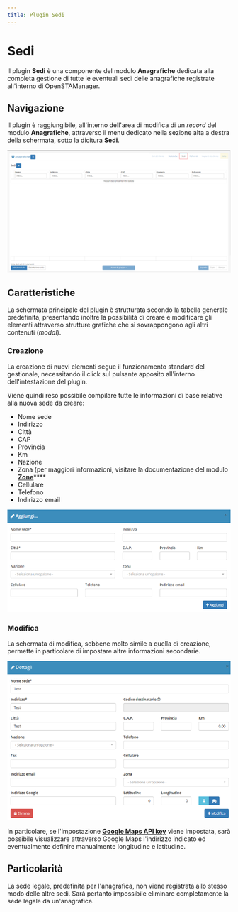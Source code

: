 ```yaml
---
title: Plugin Sedi
---
```


# Sedi

Il plugin **Sedi** è una componente del modulo **Anagrafiche** dedicata alla completa gestione di tutte le eventuali sedi delle anagrafiche registrate all'interno di OpenSTAManager.

## Navigazione

Il plugin è raggiungibile, all'interno dell'area di modifica di un _record_ del modulo **Anagrafiche**, attraverso il menu dedicato nella sezione alta a destra della schermata, sotto la dicitura **Sedi**.

![Screenshot navigazione plugin Sedi ](../../../../.gitbook/assets/sedi.PNG)

## Caratteristiche

La schermata principale del plugin è strutturata secondo la tabella generale predefinita, presentando inoltre la possibilità di creare e modificare gli elementi attraverso strutture grafiche che si sovrappongono agli altri contenuti \(_modal_\).

### Creazione

La creazione di nuovi elementi segue il funzionamento standard del gestionale, necessitando il click sul pulsante apposito all'interno dell'intestazione del plugin.

Viene quindi reso possibile compilare tutte le informazioni di base relative alla nuova sede da creare:

* Nome sede
* Indirizzo
* Città
* CAP
* Provincia
* Km
* Nazione
* Zona \(per maggiori informazioni, visitare la documentazione del modulo [**Zone**](../zone.md)\*\*\*\*
* Cellulare
* Telefono
* Indirizzo email

![Screenshot creazione sedi](../../../../.gitbook/assets/aggiungisedi.PNG)

### Modifica

La schermata di modifica, sebbene molto simile a quella di creazione, permette in particolare di impostare altre informazioni secondarie.

![Modifica record sedi](../../../../.gitbook/assets/dettagli-sedi.PNG)

In particolare, se l'impostazione [**Google Maps API key**](../maps.md) viene impostata, sarà possibile visualizzare attraverso Google Maps l'indirizzo indicato ed eventualmente definire manualmente longitudine e latitudine.

## Particolarità

La sede legale, predefinita per l'anagrafica, non viene registrata allo stesso modo delle altre sedi. Sarà pertanto impossibile eliminare completamente la sede legale da un'anagrafica.


